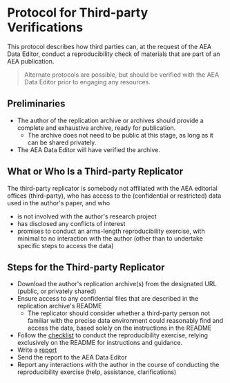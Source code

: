 # Protocol for Third-party Verifications

This protocol describes how third parties can, at the request of the AEA Data Editor, conduct a reproducibility check of materials that are part of an AEA publication. 

> Alternate protocols are possible, but should be verified with the AEA Data Editor prior to engaging any resources. 

## Preliminaries

- The author of the replication archive or archives should provide a complete and exhaustive archive, ready for publication.
  - The archive does not need to be public at this stage, as long as it can be shared privately.
- The AEA Data Editor will have verified the archive.

## What or Who Is a Third-party Replicator

The third-party replicator is somebody not affiliated with the AEA editorial offices (third-party), who has access to the (confidential or restricted) data used in the author's paper, and who 

- is not involved with the author's research project
- has disclosed any conflicts of interest
- promises to conduct an arms-length reproducibility exercise, with minimal to no interaction with the author (other than to undertake specific steps to access the data)

## Steps for the Third-party Replicator

- Download the author's replication archive(s) from the designated URL (public, or privately shared)
- Ensure access to any confidential files that are described in the replication archive's README
  - The replicator should consider whether a third-party person not familiar with the precise data environment could reasonably find and access the data, based solely on the instructions in the README
- Follow the [checklist](https://social-science-data-editors.github.io/guidance/Verification_guidance.html) to conduct the reproducibility exercise, relying exclusively on the README for instructions and guidance.
- Write a [report](https://github.com/AEADataEditor/replication-template/blob/master/REPLICATION.md)
- Send the report to the AEA Data Editor
- Report any interactions with the author in the course of conducting the reproducibility exercise (help, assistance, clarifications)